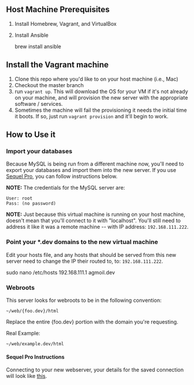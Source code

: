 ## Host Machine Prerequisites

1. Install Homebrew, Vagrant, and VirtualBox
2. Install Ansible

	brew install ansible

## Install the Vagrant machine

1. Clone this repo where you'd like to on your host machine (i.e., Mac)
2. Checkout the master branch
3. run `vagrant up`.  This will download the OS for your VM if it's not already on your machine, and will provision the new server with the appropriate software / services.
4. Sometimes the machine will fail the provisioning it needs the initial time it boots.  If so, just run `vagrant provision` and it'll begin to work.

## How to Use it

### Import your databases

Because MySQL is being run from a different machine now, you'll need to export your databases and import them into the new server.  If you use [Sequel Pro](http://www.sequelpro.com/), you can follow instructions below.

**NOTE:** The credentials for the MySQL server are:

	User: root
	Pass: (no password)

**NOTE:** Just because this virtual machine is running on your host machine, doesn't mean that you'll connect to it with "localhost".  You'll still need to address it like it was a remote machine -- with IP address: `192.168.111.222`.


### Point your *.dev domains to the new virtual machine

Edit your hosts file, and any hosts that should be served from this new server need to change the IP their routed to, to: `192.168.111.222`.

sudo nano /etc/hosts
192.168.111.1 agmoil.dev

### Webroots

This server looks for webroots to be in the following convention:

	~/web/{foo.dev}/html

Replace the entire {foo.dev} portion with the domain you're requesting.

Real Example:

	~/web/example.dev/html

#### Sequel Pro Instructions

Connecting to your new webserver, your details for the saved connection will look like [this](https://cloudup.com/cSZ7LaS37Tx).
